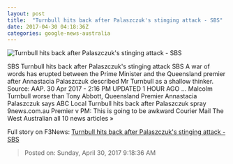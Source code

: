 ```yaml
---
layout: post
title:  "Turnbull hits back after Palaszczuk's stinging attack - SBS"
date: 2017-04-30 04:18:36Z
categories: google-news-australia
---
```


![Turnbull hits back after Palaszczuk's stinging attack - SBS](http://www.sbs.com.au/news/sites/sbs.com.au.news/files/composite_5.jpg)

SBS Turnbull hits back after Palaszczuk's stinging attack SBS A war of words has erupted between the Prime Minister and the Queensland premier after Annastacia Palaszczuk described Mr Turnbull as a shallow thinker. Source: AAP. 30 Apr 2017 - 2:16 PM UPDATED 1 HOUR AGO ... Malcolm Turnbull worse than Tony Abbott, Queensland Premier Annastacia Palaszczuk says ABC Local Turnbull hits back after Palaszczuk spray 9news.com.au Premier v PM: This is going to be awkward Courier Mail The West Australian all 10 news articles »


Full story on F3News: [Turnbull hits back after Palaszczuk's stinging attack - SBS](http://www.f3nws.com/n/ezXacD)

> Posted on: Sunday, April 30, 2017 9:18:36 AM
